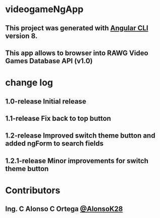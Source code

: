# videogameNgApp

## This project was generated with [Angular CLI](https://github.com/angular/angular-cli) version 8.
## This app allows to browser into RAWG Video Games Database API (v1.0) 

# change log
## 1.0-release Initial release
## 1.1-release Fix back to top button
## 1.2-release Improved switch theme button and added ngForm to search fields 
## 1.2.1-release Minor improvements for switch theme button 

# Contributors
## Ing. C Alonso C Ortega [@AlonsoK28](https://github.com/AlonsoK28)
